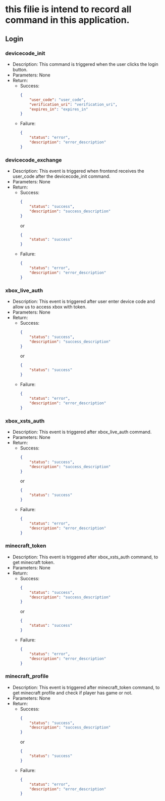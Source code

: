 # this filie is intend to record all command in this application.

## Login

### devicecode_init
- Description: This command is triggered when the user clicks the login button.
- Parameters: None
- Return: 
  - Success:
    ```json
    {
        "user_code": "user_code",
        "verification_uri": "verification_uri",
        "expires_in": "expires_in"
    }
    ```  
  - Failure:
      ```json
      {
          "status": "error",
          "description": "error_description"
      }
      ```
### devicecode_exchange
- Description: This event is triggered when frontend receives the user_code after the devicecode_init command.
- Parameters: None
- Return: 
  - Success:
    ```json
    {
        "status": "success",
        "description": "success_description" 
    }
      ```
    or
    ```json
    {
        "status": "success"
    }
    ```
  - Failure:
      ```json
      {
          "status": "error",
          "description": "error_description"
      }
      ```
### xbox_live_auth
- Description: This event is triggered after user enter device code and allow us to access xbox with token.
- Parameters: None
- Return:
  - Success:
    ```json
    {
        "status": "success",
        "description": "success_description" 
    }
      ```
    or
    ```json
    {
        "status": "success"
    }
    ```
  - Failure:
      ```json
      {
          "status": "error",
          "description": "error_description"
      }
      ```

### xbox_xsts_auth
- Description: This event is triggered after xbox_live_auth command.
- Parameters: None
- Return:
  - Success:
    ```json
    {
        "status": "success",
        "description": "success_description" 
    }
      ```
    or
    ```json
    {
        "status": "success"
    }
    ```
  - Failure:
      ```json
      {
          "status": "error",
          "description": "error_description"
      }
      ```
    
### minecraft_token
- Description: This event is triggered after xbox_xsts_auth command, to get minecraft token.
- Parameters: None
- Return:
  - Success:
    ```json
    {
        "status": "success",
        "description": "success_description" 
    }
      ```
    or
    ```json
    {
        "status": "success"
    }
    ```
  - Failure:
      ```json
      {
          "status": "error",
          "description": "error_description"
      }
      ```
    
### minecraft_profile
- Description: This event is triggered after minecraft_token command, to get minecraft profile and check if player has game or not.
- Parameters: None
- Return:
  - Success:
    ```json
    {
        "status": "success",
        "description": "success_description" 
    }
      ```
    or
    ```json
    {
        "status": "success"
    }
    ```
  - Failure:
      ```json
      {
          "status": "error",
          "description": "error_description"
      }
      ```
